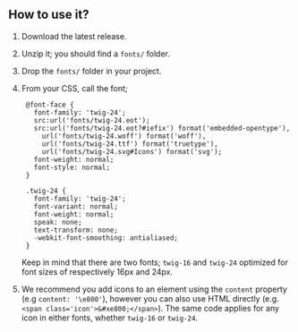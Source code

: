 ## How to use it?

1. Download the latest release.
1. Unzip it; you should find a `fonts/` folder.
1. Drop the `fonts/` folder in your project.
1. From your CSS, call the font;

        @font-face {
          font-family: 'twig-24';
          src:url('fonts/twig-24.eot');
          src:url('fonts/twig-24.eot?#iefix') format('embedded-opentype'),
            url('fonts/twig-24.woff') format('woff'),
            url('fonts/twig-24.ttf') format('truetype'),
            url('fonts/twig-24.svg#Icons') format('svg');
          font-weight: normal;
          font-style: normal;
        }

        .twig-24 {
          font-family: 'twig-24';
          font-variant: normal;
          font-weight: normal;
          speak: none;
          text-transform: none;
          -webkit-font-smoothing: antialiased;
        }

    Keep in mind that there are two fonts; `twig-16` and `twig-24` optimized for font sizes of respectively 16px and 24px.
1. We recommend you add icons to an element using the `content` property (e.g `content: '\e800'`), however you can also use HTML directly (e.g. `<span class='icon'>&#xe800;</span>`). The same code applies for any icon in either fonts, whether `twig-16` or `twig-24`.
